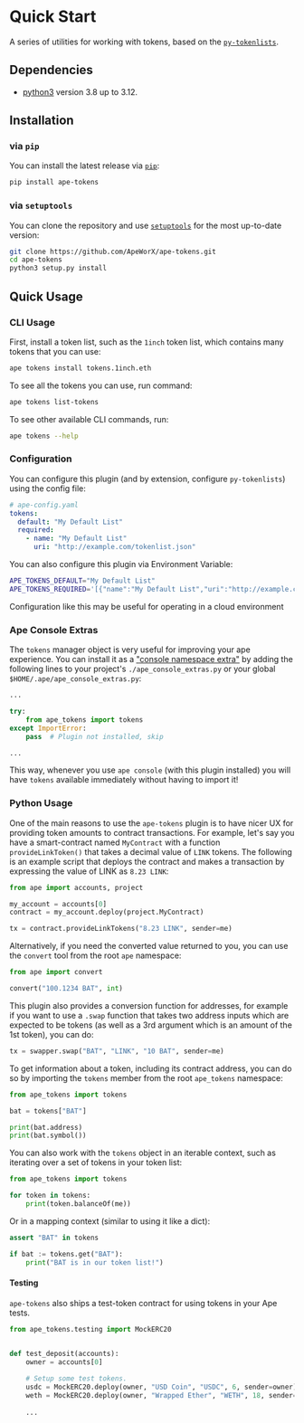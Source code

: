 # Quick Start

A series of utilities for working with tokens, based on the [`py-tokenlists`](https://github.com/ApeWorX/py-tokenlists).

## Dependencies

- [python3](https://www.python.org/downloads) version 3.8 up to 3.12.

## Installation

### via `pip`

You can install the latest release via [`pip`](https://pypi.org/project/pip/):

```bash
pip install ape-tokens
```

### via `setuptools`

You can clone the repository and use [`setuptools`](https://github.com/pypa/setuptools) for the most up-to-date version:

```bash
git clone https://github.com/ApeWorX/ape-tokens.git
cd ape-tokens
python3 setup.py install
```

## Quick Usage

### CLI Usage

First, install a token list, such as the `1inch` token list, which contains many tokens that you can use:

```bash
ape tokens install tokens.1inch.eth
```

To see all the tokens you can use, run command:

```bash
ape tokens list-tokens
```

To see other available CLI commands, run:

```bash
ape tokens --help
```

### Configuration

You can configure this plugin (and by extension, configure `py-tokenlists`) using the config file:

```yaml
# ape-config.yaml
tokens:
  default: "My Default List"
  required:
    - name: "My Default List"
      uri: "http://example.com/tokenlist.json"
```

You can also configure this plugin via Environment Variable:

```sh
APE_TOKENS_DEFAULT="My Default List"
APE_TOKENS_REQUIRED='[{"name":"My Default List","uri":"http://example.com/tokenlist.json"}]'
```

Configuration like this may be useful for operating in a cloud environment

### Ape Console Extras

The `tokens` manager object is very useful for improving your ape experience.
You can install it as a ["console namespace extra"](https://docs.apeworx.io/ape/stable/userguides/console.html#namespace-extra) by adding the following lines to your project's `./ape_console_extras.py` or your global `$HOME/.ape/ape_console_extras.py`:

```py
...

try:
    from ape_tokens import tokens
except ImportError:
    pass  # Plugin not installed, skip

...
```

This way, whenever you use `ape console` (with this plugin installed) you will have `tokens` available immediately without having to import it!

### Python Usage

One of the main reasons to use the `ape-tokens` plugin is to have nicer UX for providing token amounts to contract transactions.
For example, let's say you have a smart-contract named `MyContract` with a function `provideLinkToken()` that takes a decimal value of `LINK` tokens.
The following is an example script that deploys the contract and makes a transaction by expressing the value of LINK as `8.23 LINK`:

```python
from ape import accounts, project

my_account = accounts[0]
contract = my_account.deploy(project.MyContract)

tx = contract.provideLinkTokens("8.23 LINK", sender=me)
```

Alternatively, if you need the converted value returned to you, you can use the `convert` tool from the root `ape` namespace:

```python
from ape import convert

convert("100.1234 BAT", int)
```

This plugin also provides a conversion function for addresses, for example if you want to use a `.swap` function that takes two address inputs which are expected to be tokens (as well as a 3rd argument which is an amount of the 1st token), you can do:

```python
tx = swapper.swap("BAT", "LINK", "10 BAT", sender=me)
```

To get information about a token, including its contract address, you can do so by importing the `tokens` member from the root `ape_tokens` namespace:

```python
from ape_tokens import tokens

bat = tokens["BAT"]

print(bat.address)
print(bat.symbol())
```

You can also work with the `tokens` object in an iterable context, such as iterating over a set of tokens in your token list:

```python
from ape_tokens import tokens

for token in tokens:
    print(token.balanceOf(me))
```

Or in a mapping context (similar to using it like a dict):

```python
assert "BAT" in tokens

if bat := tokens.get("BAT"):
    print("BAT is in our token list!")
```

#### Testing

`ape-tokens` also ships a test-token contract for using tokens in your Ape tests.

```python
from ape_tokens.testing import MockERC20


def test_deposit(accounts):
    owner = accounts[0]
    
    # Setup some test tokens.
    usdc = MockERC20.deploy(owner, "USD Coin", "USDC", 6, sender=owner)
    weth = MockERC20.deploy(owner, "Wrapped Ether", "WETH", 18, sender=owner)
    
    ...
```
